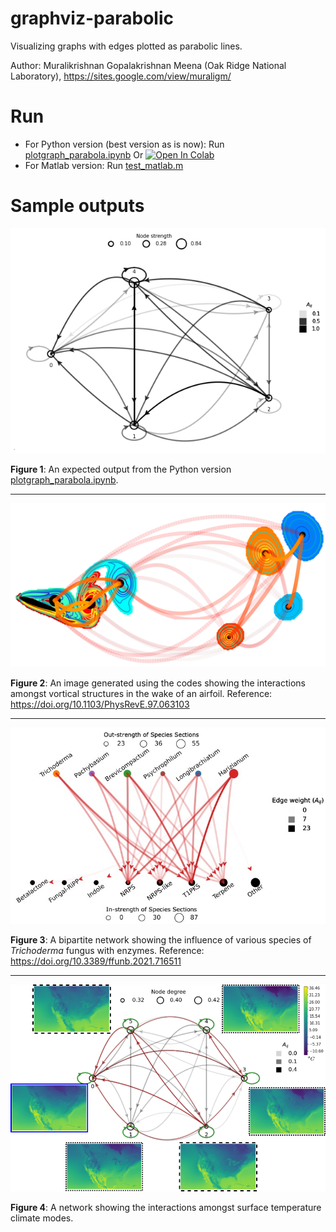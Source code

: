 # graphviz-parabolic

Visualizing graphs with edges plotted as parabolic lines.

Author: Muralikrishnan Gopalakrishnan Meena (Oak Ridge National Laboratory), https://sites.google.com/view/muraligm/

# Run

* For Python version (best version as is now): Run [plotgraph_parabola.ipynb](plotgraph_parabola.ipynb) Or [![Open In Colab](https://colab.research.google.com/assets/colab-badge.svg)](https://colab.research.google.com/github/muralikrishnangm/graphviz-parabolic/blob/main/plotgraph_parabola.ipynb)
* For Matlab version: Run [test_matlab.m](test_matlab.m)

# Sample outputs

![sample-output](images/sample-output.png)

**Figure 1**: An expected output from the Python version [plotgraph_parabola.ipynb](plotgraph_parabola.ipynb).

***

![network-airfoil](images/network-airfoil.png)

**Figure 2**: An image generated using the codes showing the interactions amongst vortical structures in the wake of an airfoil. Reference: https://doi.org/10.1103/PhysRevE.97.063103

***

![network-fungal](images/network-fungal.jpg)

**Figure 3**: A bipartite network showing the influence of various species of *Trichoderma* fungus with enzymes. Reference: https://doi.org/10.3389/ffunb.2021.716511

***

![network-airfoil](images/network-climate.png)

**Figure 4**: A network showing the interactions amongst surface temperature climate modes.

